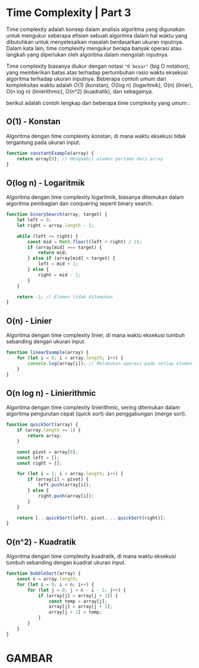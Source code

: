 # Time Complexity | Part 3

Time complexity adalah konsep dalam analisis algoritma yang digunakan untuk mengukur seberapa efisien sebuah algoritma dalam hal waktu yang dibutuhkan untuk menyelesaikan masalah berdasarkan ukuran inputnya. Dalam kata lain, time complexity mengukur berapa banyak operasi atau langkah yang diperlukan oleh algoritma dalam mengolah inputnya.

Time complexity biasanya diukur dengan notasi `"O besar"` (big O notation), yang memberikan batas atas terhadap pertumbuhan rasio waktu eksekusi algoritma terhadap ukuran inputnya. Beberapa contoh umum dari kompleksitas waktu adalah O(1) (konstan), O(log n) (logaritmik), O(n) (linier), O(n log n) (linierithmic), O(n^2) (kuadratik), dan sebagainya.

berikut adalah contoh lengkap dari beberapa time complexity yang umum : 

## O(1) - Konstan
Algoritma dengan time complexity konstan, di mana waktu eksekusi tidak tergantung pada ukuran input.

```js
function constantExample(array) {
    return array[0]; // Mengambil elemen pertama dari array
}
```

## O(log n) - Logaritmik
Algoritma dengan time complexity logaritmik, biasanya ditemukan dalam algoritma pembagian dan conquering seperti binary search.

```js
function binarySearch(array, target) {
    let left = 0;
    let right = array.length - 1;

    while (left <= right) {
        const mid = Math.floor((left + right) / 2);
        if (array[mid] === target) {
            return mid;
        } else if (array[mid] < target) {
            left = mid + 1;
        } else {
            right = mid - 1;
        }
    }

    return -1; // Elemen tidak ditemukan
}
```

## O(n) - Linier
Algoritma dengan time complexity linier, di mana waktu eksekusi tumbuh sebanding dengan ukuran input.

```js
function linearExample(array) {
    for (let i = 0; i < array.length; i++) {
        console.log(array[i]); // Melakukan operasi pada setiap elemen array
    }
}
```

## O(n log n) - Linierithmic
Algoritma dengan time complexity linierithmic, sering ditemukan dalam algoritma pengurutan cepat (quick sort) dan penggabungan (merge sort).

```js
function quickSort(array) {
    if (array.length <= 1) {
        return array;
    }

    const pivot = array[0];
    const left = [];
    const right = [];

    for (let i = 1; i < array.length; i++) {
        if (array[i] < pivot) {
            left.push(array[i]);
        } else {
            right.push(array[i]);
        }
    }

    return [...quickSort(left), pivot, ...quickSort(right)];
}
```

## O(n^2) - Kuadratik
Algoritma dengan time complexity kuadratik, di mana waktu eksekusi tumbuh sebanding dengan kuadrat ukuran input.

```js
function bubbleSort(array) {
    const n = array.length;
    for (let i = 0; i < n; i++) {
        for (let j = 0; j < n - i - 1; j++) {
            if (array[j] > array[j + 1]) {
                const temp = array[j];
                array[j] = array[j + 1];
                array[j + 1] = temp;
            }
        }
    }
}
```

# GAMBAR
